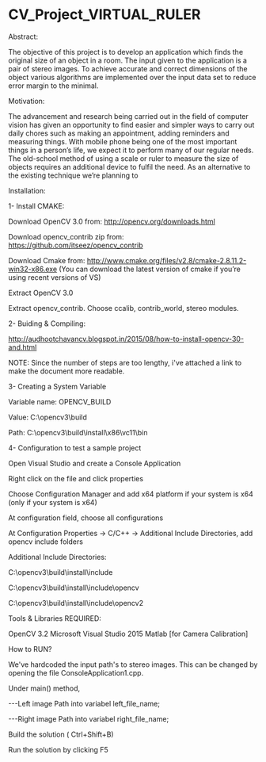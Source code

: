 # CV_Project_VIRTUAL_RULER

Abstract:

The objective of this project is to develop an application which finds the original size of an object in a room. The input given to the application is a pair of stereo images. To achieve accurate and correct dimensions of the object various algorithms are implemented over the input data set to reduce error margin to the minimal.

Motivation:

The advancement and research being carried out in the field of computer vision has given an opportunity to find easier and simpler ways to carry out daily chores such as making an appointment, adding reminders and measuring things. With mobile phone being one of the most important things in a person’s life, we expect it to perform many of our regular needs. The old-school method of using a scale or ruler to measure the size of objects requires an additional device to fulfil the need. As an alternative to the existing technique we’re planning to 

Installation:

1- Install CMAKE: 
    
   Download OpenCV 3.0 from:  http://opencv.org/downloads.html
   
   Download opencv_contrib zip from: https://github.com/itseez/opencv_contrib
   
   Download Cmake from: http://www.cmake.org/files/v2.8/cmake-2.8.11.2-win32-x86.exe  (You can download the latest version of cmake if you’re using recent versions of VS)
   
   Extract OpenCV 3.0 
   
   Extract opencv_contrib. Choose ccalib, contrib_world, stereo modules.
   

2- Buiding & Compiling:
  
   http://audhootchavancv.blogspot.in/2015/08/how-to-install-opencv-30-and.html
   
   NOTE: Since the number of steps are too lengthy, i've attached a link to make the document more readable.
   
3- Creating a System Variable
    
   Variable name: OPENCV_BUILD
  
   Value: C:\opencv3\build
   
   Path: C:\opencv3\build\install\x86\vc11\bin
   
4- Configuration to test a sample project

 Open Visual Studio and create a Console Application
 
Right click on the file and click properties

Choose Configuration Manager and add x64 platform if your system is x64 (only if your system is x64)

At configuration field, choose all configurations

At Configuration Properties -> C/C++ -> Additional Include Directories, add opencv include folders

Additional Include Directories:

C:\opencv3\build\install\include

C:\opencv3\build\install\include\opencv

C:\opencv3\build\install\include\opencv2
    
    
Tools & Libraries REQUIRED:

OpenCV 3.2
Microsoft Visual Studio 2015
Matlab [for Camera Calibration]


How to RUN?

We've hardcoded the input path's to stereo images. This can be changed by opening the file ConsoleApplication1.cpp.

Under main() method, 

   ---Left image Path into variabel left_file_name;
   
   ---Right image Path into variabel right_file_name;
   
   
Build the solution ( Ctrl+Shift+B)

Run the solution by clicking F5

